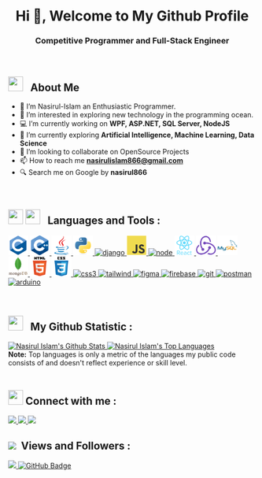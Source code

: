<h1 align="center">Hi 👋, Welcome to My Github Profile</h1>
<h3 align="center">Competitive Programmer and Full-Stack Engineer</h3>

<br/>

<h2>
    <span style='padding-right:10px'>
        <img width="30px" height="30px" src="https://img.icons8.com/bubbles/50/000000/about.png"/>
    </span>
    <b>About Me</b>
</h2>

- 👋 I’m Nasirul-Islam an Enthusiastic Programmer.
- 👀 I’m interested in exploring new technology in the programming ocean.
- 💻 I’m currently working on **WPF, ASP.NET, SQL Server, NodeJS**
- 🌱 I’m currently exploring **Artificial Intelligence, Machine Learning, Data Science**
- 💞️ I’m looking to collaborate on OpenSource Projects
- 📫 How to reach me **nasirulislam866@gmail.com**
- 🔍 Search me on Google by **nasirul866**

<!-- Languages and Tools -->
<br/>

<h2 style='margin-top:30px'>
    <span style='padding-right:10px'>
        <img width="30px"  height="30px" src="https://img.icons8.com/fluency/48/000000/programming.png"/> 
        <img width="30px" height="30px" src="https://img.icons8.com/office/50/000000/administrative-tools.png"/>
    </span>
    <b>Languages and Tools :</b>
</h2>

<p align="left"> 
    <a href="https://www.cprogramming.com/" target="_blank" rel="noreferrer"> 
        <img src="https://raw.githubusercontent.com/devicons/devicon/master/icons/c/c-original.svg" alt="c" width="40" height="40"/> 
    </a>
    <a href="https://www.w3schools.com/cpp/" target="_blank" rel="noreferrer"> 
        <img src="https://raw.githubusercontent.com/devicons/devicon/master/icons/cplusplus/cplusplus-original.svg" alt="cplusplus" width="40" height="40"/> 
    </a> 
    <a href="https://www.java.com" target="_blank" rel="noreferrer"> 
        <img src="https://raw.githubusercontent.com/devicons/devicon/master/icons/java/java-original.svg" alt="java" width="40" height="40"/> 
    </a> 
    <a href="https://www.python.org" target="_blank" rel="noreferrer"> 
        <img src="https://raw.githubusercontent.com/devicons/devicon/master/icons/python/python-original.svg" alt="python" width="40" height="40"/> 
    </a> 
    <a href="https://www.djangoproject.com/" target="_blank" rel="noreferrer"> 
        <img src="https://cdn.worldvectorlogo.com/logos/django.svg" alt="django" width="40" height="40"/> 
    </a> 
    <a href="https://developer.mozilla.org/en-US/docs/Web/JavaScript" target="_blank" rel="noreferrer"> 
        <img src="https://raw.githubusercontent.com/devicons/devicon/master/icons/javascript/javascript-original.svg" alt="javascript" width="40" height="40"/> 
    </a> 
    <a href="https://nodejs.org/en/docs" target="_blank" rel="noreferrer"> 
        <img src="https://img.icons8.com/color/48/000000/nodejs.png" alt="node" width="40" height="40"/> 
    </a>
    <a href="https://reactjs.org/" target="_blank" rel="noreferrer"> 
        <img src="https://raw.githubusercontent.com/devicons/devicon/master/icons/react/react-original-wordmark.svg" alt="react" width="40" height="40"/> 
    </a>
    <a href="https://redux.js.org" target="_blank" rel="noreferrer"> 
        <img src="https://raw.githubusercontent.com/devicons/devicon/master/icons/redux/redux-original.svg" alt="redux" width="40" height="40"/> 
    </a> 
    <a href="https://www.mysql.com/" target="_blank" rel="noreferrer"> 
        <img src="https://raw.githubusercontent.com/devicons/devicon/master/icons/mysql/mysql-original-wordmark.svg" alt="mysql" width="40" height="40"/> 
    </a> 
    <a href="https://www.mongodb.com/" target="_blank" rel="noreferrer"> 
        <img src="https://raw.githubusercontent.com/devicons/devicon/master/icons/mongodb/mongodb-original-wordmark.svg" alt="mongodb" width="40" height="40"/> 
    </a> 
    <a href="https://www.w3.org/html/" target="_blank" rel="noreferrer"> 
        <img src="https://raw.githubusercontent.com/devicons/devicon/master/icons/html5/html5-original-wordmark.svg" alt="html5" width="40" height="40"/> 
    </a> 
    <a href="https://www.w3schools.com/css/" target="_blank" rel="noreferrer"> 
        <img src="https://raw.githubusercontent.com/devicons/devicon/master/icons/css3/css3-original-wordmark.svg" alt="css3" width="40" height="40"/> 
    </a> 
    <a href="https://www.w3schools.com/css/" target="_blank" rel="noreferrer"> 
        <img src="https://img.icons8.com/color/48/000000/bootstrap.png" alt="css3" width="40" height="40"/> 
    </a> 
    <a href="https://tailwindcss.com/" target="_blank" rel="noreferrer"> 
        <img src="https://www.vectorlogo.zone/logos/tailwindcss/tailwindcss-icon.svg" alt="tailwind" width="40" height="40"/> 
    </a> 
    <a href="https://www.figma.com/" target="_blank" rel="noreferrer"> 
        <img src="https://www.vectorlogo.zone/logos/figma/figma-icon.svg" alt="figma" width="40" height="40"/> 
    </a> 
    <a href="https://firebase.google.com/" target="_blank" rel="noreferrer"> 
        <img src="https://www.vectorlogo.zone/logos/firebase/firebase-icon.svg" alt="firebase" width="40" height="40"/> 
    </a> 
    <a href="https://git-scm.com/" target="_blank" rel="noreferrer"> 
        <img src="https://www.vectorlogo.zone/logos/git-scm/git-scm-icon.svg" alt="git" width="40" height="40"/> 
    </a>   
    <a href="https://postman.com" target="_blank" rel="noreferrer"> 
        <img src="https://www.vectorlogo.zone/logos/getpostman/getpostman-icon.svg" alt="postman" width="40" height="40"/> 
    </a> 
    <a href="https://www.arduino.cc/" target="_blank" rel="noreferrer"> 
        <img src="https://cdn.worldvectorlogo.com/logos/arduino-1.svg" alt="arduino" width="40" height="40"/>
    </a> 
</p>

<!-- Github Statistic -->
<br/>

<h2>
    <span style='padding-right:10px'>
        <img width='30' height="30" src="https://img.icons8.com/doodle/48/000000/statistics.png"/>
    </span>
    <b>My Github Statistic :</b>
</h2>
<a href="https://github.com/nasirulislam/github-readme-stats">
    <img alt="Nasirul Islam's Github Stats" src="https://github-readme-stats.vercel.app/api?username=nasirulislam&show_icons=true&count_private=true&theme=onedark&hide_border=true&background=060A0CD0" />
</a>
<a href="https://github.com/nasirulislam/github-readme-stats">
    <img alt="Nasirul Islam's Top Languages" src="https://github-readme-stats.vercel.app/api/top-langs/?username=nasirulislam&langs_count=8&count_private=true&layout=compact&theme=onedark&hide_border=true&background=060A0CD0" />
</a>
<br/>
<b>Note:</b> Top languages is only a metric of the languages my public code consists of and doesn't reflect experience or skill level.

<!-- Connect with me -->
<br/>
<br/>

<h2 style='margin-top:30px'>
    <span>
        <img width="30px" height="30px" src="https://img.icons8.com/clouds/100/000000/contact-card.png"/>
    </span>
    <b>Connect with me :</b>
</h2>

<p align='left'>
    <a href = "https://www.linkedin.com/in/nasirul866/" target="_blank">
        <img src="https://img.icons8.com/fluency/48/000000/linkedin.png"/>
    </a>
    <a href = "https://www.facebook.com/nasirul866/" target="_blank">
        <img src="https://img.icons8.com/fluency/48/000000/facebook.png"/>
    </a>
    <a href = "https://www.instagram.com/nasirulislamripon/" target="_blank">
        <img src="https://img.icons8.com/fluent/48/000000/instagram-new.png"/>
    </a>
</p>

<!-- Views and Followers -->

<h2 style='display : flex;margin-top:30px'>
    <span style='padding-right:10px'>
        <img src="https://img.icons8.com/doodle/48/000000/follow.png"/>
    </span>
    <b>Views and Followers :</b>
</h2>

<a href="https://github.com/Meghna-DAS/github-profile-views-counter">
    <img src="https://komarev.com/ghpvc/?username=nasirulislam">
</a>
<a href="https://github.com/abdullahallnaim?tab=followers">
    <img src="https://img.shields.io/github/followers/nasirulislam?label=Followers&style=social" alt="GitHub Badge">
</a>
